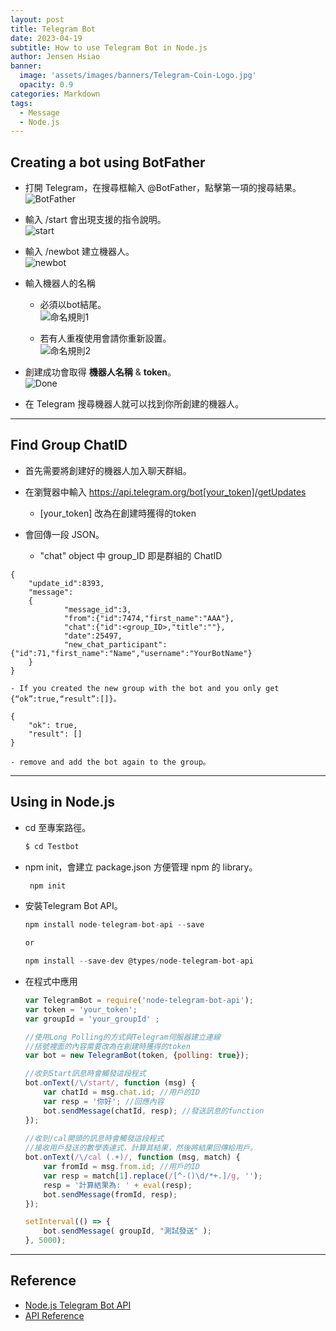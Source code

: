```yaml
---
layout: post
title: Telegram Bot
date: 2023-04-19
subtitle: How to use Telegram Bot in Node.js
author: Jensen Hsiao
banner:
  image: 'assets/images/banners/Telegram-Coin-Logo.jpg'
  opacity: 0.9
categories: Markdown
tags:
  - Message
  - Node.js
--- 
```


## Creating a bot using BotFather  
- 打開 Telegram，在搜尋框輸入 @BotFather，點擊第一項的搜尋結果。  
    ![BotFather](https://hackmd.io/_uploads/Bk5linasp.png)  

- 輸入 /start 會出現支援的指令說明。  
    ![start](https://hackmd.io/_uploads/rJ1_nhToa.png)  

- 輸入 /newbot 建立機器人。  
    ![newbot](https://hackmd.io/_uploads/SJ_Manpsa.png)  
    
- 輸入機器人的名稱  

    - 必須以bot結尾。  
    ![命名規則1](https://hackmd.io/_uploads/ByN41TTsp.png)  
	
    - 若有人重複使用會請你重新設置。  
    ![命名規則2](https://hackmd.io/_uploads/B13E1pTj6.png)  
	

- 創建成功會取得 **機器人名稱** & **token**。  
    ![Done](https://hackmd.io/_uploads/rJkie6Ti6.png)  

- 在 Telegram 搜尋機器人就可以找到你所創建的機器人。  

---  

## Find Group ChatID  
- 首先需要將創建好的機器人加入聊天群組。  

- 在瀏覽器中輸入 https://api.telegram.org/bot[your_token]/getUpdates  
    - [your_token] 改為在創建時獲得的token  

- 會回傳一段 JSON。  
    - "chat" object 中 group_ID 即是群組的 ChatID  
```
{
	"update_id":8393,
	"message":
    {
			"message_id":3,
			"from":{"id":7474,"first_name":"AAA"},
			"chat":{"id":<group_ID>,"title":""},
			"date":25497,
			"new_chat_participant":{"id":71,"first_name":"Name","username":"YourBotName"}
    }
}
```
    - If you created the new group with the bot and you only get {“ok”:true,“result”:[]}。  
```
{
	"ok": true,
    "result": []
}
```
    - remove and add the bot again to the group。  

---  

## Using in Node.js  
- cd 至專案路徑。  
    ``` js
    $ cd Testbot
    ```
- npm init，會建立 package.json 方便管理 npm 的 library。  
    ``` js
     npm init
    ```
- 安裝Telegram Bot API。  
    ``` js
    npm install node-telegram-bot-api --save

    or

    npm install --save-dev @types/node-telegram-bot-api
    ```
    
- 在程式中應用  

	``` js
	var TelegramBot = require('node-telegram-bot-api');
	var token = 'your_token';
	var groupId = 'your_groupId' ;
	
	//使用Long Polling的方式與Telegram伺服器建立連線
	//括號裡面的內容需要改為在創建時獲得的token
	var bot = new TelegramBot(token, {polling: true});
	
	//收到Start訊息時會觸發這段程式
	bot.onText(/\/start/, function (msg) {
		var chatId = msg.chat.id; //用戶的ID
		var resp = '你好'; //回應內容
		bot.sendMessage(chatId, resp); //發送訊息的function
	});
	 
	//收到/cal開頭的訊息時會觸發這段程式
	//接收用戶發送的數學表達式，計算其結果，然後將結果回傳給用戶。
	bot.onText(/\/cal (.+)/, function (msg, match) {
		var fromId = msg.from.id; //用戶的ID
		var resp = match[1].replace(/[^-()\d/*+.]/g, '');
		resp = '計算結果為: ' + eval(resp);
		bot.sendMessage(fromId, resp);
	});

	setInterval(() => {
		bot.sendMessage( groupId, "測試發送" );
	}, 5000);
	```

---  

## Reference  
- [Node.js Telegram Bot API](https://github.com/yagop/node-telegram-bot-api)  
- [API Reference](https://github.com/yagop/node-telegram-bot-api/blob/master/doc/api.md)  
